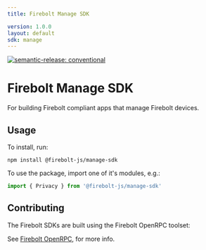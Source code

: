 ```yaml
---
title: Firebolt Manage SDK

version: 1.0.0
layout: default
sdk: manage
---
```


[![semantic-release: conventional](https://img.shields.io/badge/semantic--release-conventional-e10079?logo=semantic-release)](https://github.com/semantic-release/semantic-release)

# Firebolt Manage SDK
For building Firebolt compliant apps that manage Firebolt devices.

## Usage
To install, run:

```
npm install @firebolt-js/manage-sdk
```

To use the package, import one of it's modules, e.g.:

```js
import { Privacy } from '@firebolt-js/manage-sdk'
```

## Contributing
The Firebolt SDKs are built using the Firebolt OpenRPC toolset:

See [Firebolt OpenRPC](https://www.github.com/rdkcentral/firebolt-openrpc/), for more info. 
